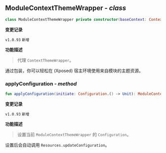 ## ModuleContextThemeWrapper *- class*

```kotlin
class ModuleContextThemeWrapper private constructor(baseContext: Context, theme: Int, configuration: Configuration?) : ContextThemeWrapper
```

**变更记录**

`v1.0.93` `新增`

**功能描述**

> 代理 `ContextThemeWrapper`。

通过包装，你可以轻松在 (Xposed) 宿主环境使用来自模块的主题资源。

### applyConfiguration *- method*

```kotlin
fun applyConfiguration(initiate: Configuration.() -> Unit): ModuleContextThemeWrapper
```

**变更记录**

`v1.0.93` `新增`

**功能描述**

> 设置当前 `ModuleContextThemeWrapper` 的 `Configuration`。

设置后会自动调用 `Resources.updateConfiguration`。